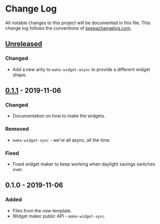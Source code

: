 # Change Log
All notable changes to this project will be documented in this file. This change log follows the conventions of [keepachangelog.com](http://keepachangelog.com/).

## [Unreleased]
### Changed
- Add a new arity to `make-widget-async` to provide a different widget shape.

## [0.1.1] - 2019-11-06
### Changed
- Documentation on how to make the widgets.

### Removed
- `make-widget-sync` - we're all async, all the time.

### Fixed
- Fixed widget maker to keep working when daylight savings switches over.

## 0.1.0 - 2019-11-06
### Added
- Files from the new template.
- Widget maker public API - `make-widget-sync`.

[Unreleased]: https://github.com/your-name/concur-monad/compare/0.1.1...HEAD
[0.1.1]: https://github.com/your-name/concur-monad/compare/0.1.0...0.1.1
